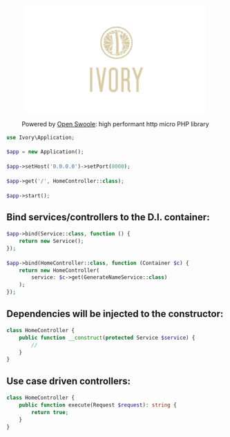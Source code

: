 <p align="center">
<img height="auto" style="width: 420px; object-fit: contain;" src="https://github.com/dannyYassine/ivory/blob/main/logo-large.png?raw=true" alt="logo.png">
</p>
<p align="center">
Powered by <a href="https://openswoole.com/" target="_blank">Open Swoole</a>: high performant http micro PHP library
</p>

```php
use Ivory\Application;

$app = new Application();

$app->setHost('0.0.0.0')->setPort(8000);

$app->get('/', HomeController::class);

$app->start();
```

## Bind services/controllers to the D.I. container:
```php
$app->bind(Service::class, function () {
    return new Service();
});

$app->bind(HomeController::class, function (Container $c) {
    return new HomeController(
        service: $c->get(GenerateNameService::class)
    );
});
```

## Dependencies will be injected to the constructor:
```php
class HomeController {
    public function __construct(protected Service $service) {
        //
    }
}
```

## Use case driven controllers:
```php
class HomeController {
    public function execute(Request $request): string {
        return true;
    }
}
```
